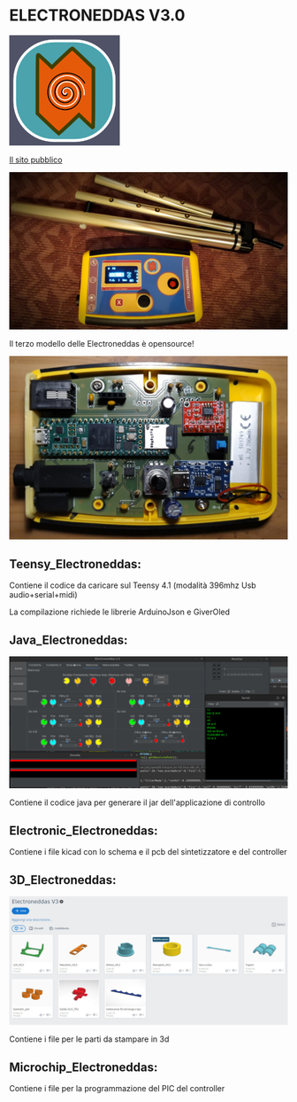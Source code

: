 # ELECTRONEDDAS V3.0

<img src='/elettro.png' width='200px' />

[Il sito pubblico](https://electroneddas.altervista.org)

<img src='/Foto/electroneddas.jpg' />

Il terzo modello delle Electroneddas è opensource!

<img src='/Foto/top.jpg' />


## Teensy_Electroneddas:
  Contiene il codice da caricare sul Teensy 4.1 (modalità 396mhz Usb audio+serial+midi)
  
  La compilazione richiede le librerie ArduinoJson e GiverOled
  
## Java_Electroneddas:

<img src='/Foto/java.jpg' />

  Contiene il codice java per generare il jar dell'applicazione di controllo

## Electronic_Electroneddas:
  Contiene i file kicad con lo schema e il pcb del sintetizzatore e del controller

## 3D_Electroneddas:

<img src='/Foto/3d_parts.jpg' />

  Contiene i file per le parti da stampare in 3d

## Microchip_Electroneddas:
  Contiene i file per la programmazione del PIC del controller

